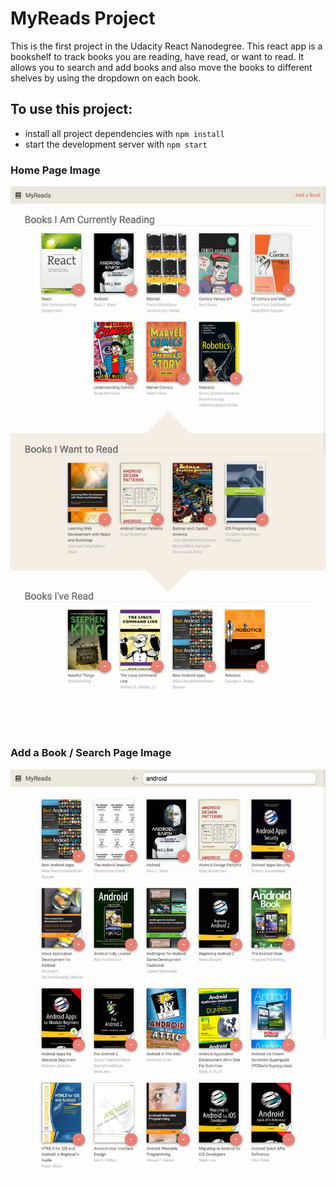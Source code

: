 # MyReads Project

This is the first project in the Udacity React Nanodegree. This react app is a bookshelf to track books you are reading, have read, or want to read. It allows you to search and add books and also move the books to different shelves by using the dropdown on each book.

## To use this project:

* install all project dependencies with `npm install`
* start the development server with `npm start`

### Home Page Image
![MyReads Home](myReads-home.png)

### Add a Book / Search Page Image
![MyReads Home](myReads-search.png)
